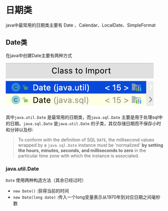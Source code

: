 # 日期类

java中最常用的日期类主要有 Date 、Calendar、LocalDate、SimpleFormat

## Date类

在java中创建Date主要有两种方式

![](<.gitbook/assets/截屏2023-02-03 下午7.14.37.png>)

其中`java.util.Date` 是最常用的日期类，而`java.sql.Date` 主要是用于处理sql中的日期。`java.sql.Date` 是`java.util.Date` 的子类，其仅存储日期而不保存小时和分钟以及秒:

> To conform with the definition of SQL `DATE`, the millisecond values wrapped by a `java.sql.Date` instance must be 'normalized' **by setting the hours, minutes, seconds, and milliseconds to zero** in the particular time zone with which the instance is associated.

### java.util.Date

`Date` 使用两种构造方法（其余已经过时）

* `new Date()` :获得当前的时间
* `new Date(long date)` :传入一个long变量表示从1970年到对应日期之间毫秒数



